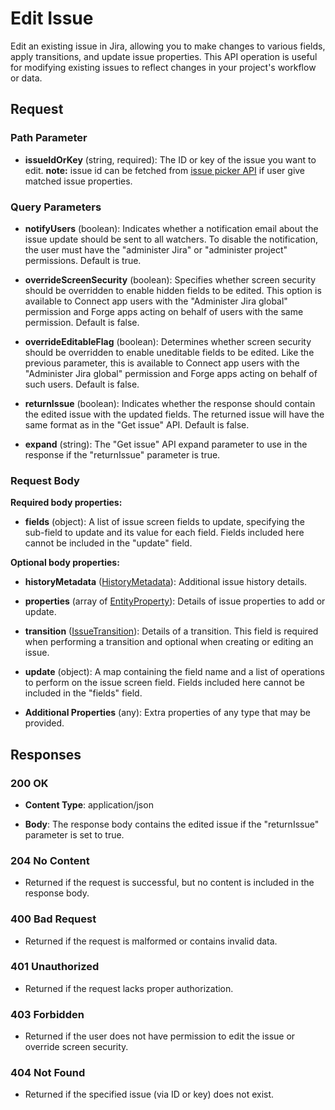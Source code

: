 # Edit Issue

Edit an existing issue in Jira, allowing you to make changes to various fields, apply transitions, and update issue properties. This API operation is useful for modifying existing issues to reflect changes in your project's workflow or data.

## Request

### Path Parameter

- **issueIdOrKey** (string, required): The ID or key of the issue you want to edit.
**note:** issue id can be fetched from [issue picker API](../dependencies/issues/issue_picker.md) if user give matched issue properties.

### Query Parameters

- **notifyUsers** (boolean): Indicates whether a notification email about the issue update should be sent to all watchers. To disable the notification, the user must have the "administer Jira" or "administer project" permissions. Default is true.

- **overrideScreenSecurity** (boolean): Specifies whether screen security should be overridden to enable hidden fields to be edited. This option is available to Connect app users with the "Administer Jira global" permission and Forge apps acting on behalf of users with the same permission. Default is false.

- **overrideEditableFlag** (boolean): Determines whether screen security should be overridden to enable uneditable fields to be edited. Like the previous parameter, this is available to Connect app users with the "Administer Jira global" permission and Forge apps acting on behalf of such users. Default is false.

- **returnIssue** (boolean): Indicates whether the response should contain the edited issue with the updated fields. The returned issue will have the same format as in the "Get issue" API. Default is false.

- **expand** (string): The "Get issue" API expand parameter to use in the response if the "returnIssue" parameter is true.

### Request Body
**Required body properties:**
- **fields** (object): A list of issue screen fields to update, specifying the sub-field to update and its value for each field. Fields included here cannot be included in the "update" field.

**Optional body properties:**

- **historyMetadata** ([HistoryMetadata](resources/HistoryMetadata.md)): Additional issue history details.

- **properties** (array of [EntityProperty](resources/EntityProperty.md)): Details of issue properties to add or update.

- **transition** ([IssueTransition](resources/IssueTransition.md)): Details of a transition. This field is required when performing a transition and optional when creating or editing an issue.

- **update** (object): A map containing the field name and a list of operations to perform on the issue screen field. Fields included here cannot be included in the "fields" field.

- **Additional Properties** (any): Extra properties of any type that may be provided.

## Responses

### 200 OK

- **Content Type**: application/json

- **Body**: The response body contains the edited issue if the "returnIssue" parameter is set to true.

### 204 No Content

- Returned if the request is successful, but no content is included in the response body.

### 400 Bad Request

- Returned if the request is malformed or contains invalid data.

### 401 Unauthorized

- Returned if the request lacks proper authorization.

### 403 Forbidden

- Returned if the user does not have permission to edit the issue or override screen security.

### 404 Not Found

- Returned if the specified issue (via ID or key) does not exist.
